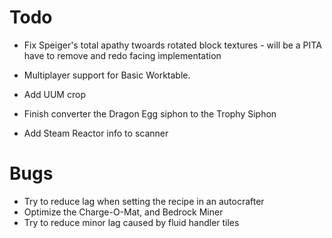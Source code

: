 # Todo
- Fix Speiger's total apathy twoards rotated block textures - will be a PITA have to remove and redo facing implementation
- Multiplayer support for Basic Worktable.

- Add UUM crop
- Finish converter the Dragon Egg siphon to the Trophy Siphon
- Add Steam Reactor info to scanner

# Bugs
- Try to reduce lag when setting the recipe in an autocrafter
- Optimize the Charge-O-Mat, and Bedrock Miner
- Try to reduce minor lag caused by fluid handler tiles